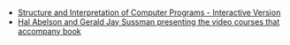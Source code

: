 ####

- [Structure and Interpretation of Computer Programs - Interactive Version](https://xuanji.appspot.com/isicp/)
- [Hal Abelson and Gerald Jay Sussman presenting the video courses that accompany book](https://www.youtube.com/watch?v=2Op3QLzMgSY)
